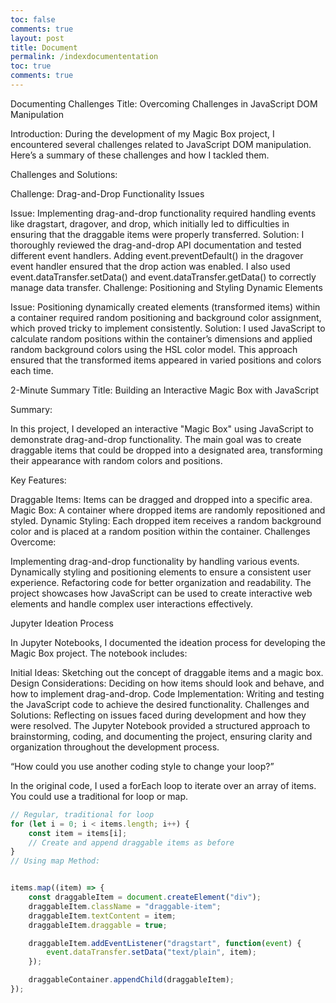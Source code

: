 ```yaml
---
toc: false
comments: true
layout: post
title: Document
permalink: /indexdocumententation
toc: true
comments: true
---
```



Documenting Challenges
Title: Overcoming Challenges in JavaScript DOM Manipulation

Introduction: During the development of my Magic Box project, I encountered several challenges related to JavaScript DOM manipulation. Here’s a summary of these challenges and how I tackled them.

Challenges and Solutions:

Challenge: Drag-and-Drop Functionality Issues

Issue: Implementing drag-and-drop functionality required handling events like dragstart, dragover, and drop, which initially led to difficulties in ensuring that the draggable items were properly transferred.
Solution: I thoroughly reviewed the drag-and-drop API documentation and tested different event handlers. Adding event.preventDefault() in the dragover event handler ensured that the drop action was enabled. I also used event.dataTransfer.setData() and event.dataTransfer.getData() to correctly manage data transfer.
Challenge: Positioning and Styling Dynamic Elements

Issue: Positioning dynamically created elements (transformed items) within a container required random positioning and background color assignment, which proved tricky to implement consistently.
Solution: I used JavaScript to calculate random positions within the container’s dimensions and applied random background colors using the HSL color model. This approach ensured that the transformed items appeared in varied positions and colors each time.


2-Minute Summary
Title: Building an Interactive Magic Box with JavaScript

Summary:

In this project, I developed an interactive "Magic Box" using JavaScript to demonstrate drag-and-drop functionality. The main goal was to create draggable items that could be dropped into a designated area, transforming their appearance with random colors and positions.

Key Features:

Draggable Items: Items can be dragged and dropped into a specific area.
Magic Box: A container where dropped items are randomly repositioned and styled.
Dynamic Styling: Each dropped item receives a random background color and is placed at a random position within the container.
Challenges Overcome:

Implementing drag-and-drop functionality by handling various events.
Dynamically styling and positioning elements to ensure a consistent user experience.
Refactoring code for better organization and readability.
The project showcases how JavaScript can be used to create interactive web elements and handle complex user interactions effectively.

Jupyter Ideation Process


In Jupyter Notebooks, I documented the ideation process for developing the Magic Box project. The notebook includes:

Initial Ideas: Sketching out the concept of draggable items and a magic box.
Design Considerations: Deciding on how items should look and behave, and how to implement drag-and-drop.
Code Implementation: Writing and testing the JavaScript code to achieve the desired functionality.
Challenges and Solutions: Reflecting on issues faced during development and how they were resolved.
The Jupyter Notebook provided a structured approach to brainstorming, coding, and documenting the project, ensuring clarity and organization throughout the development process.

“How could you use another coding style to change your loop?”



In the original code, I used a forEach loop to iterate over an array of items. You could use a traditional for loop or map. 


```js
// Regular, traditional for loop 
for (let i = 0; i < items.length; i++) {
    const item = items[i];
    // Create and append draggable items as before
}
// Using map Method:


items.map((item) => {
    const draggableItem = document.createElement("div");
    draggableItem.className = "draggable-item";
    draggableItem.textContent = item;
    draggableItem.draggable = true;

    draggableItem.addEventListener("dragstart", function(event) {
        event.dataTransfer.setData("text/plain", item);
    });

    draggableContainer.appendChild(draggableItem);
});
 ```
